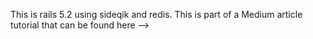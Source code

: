 This is rails 5.2 using sideqik and redis. 
This is part of a Medium article tutorial that can be found here -->

